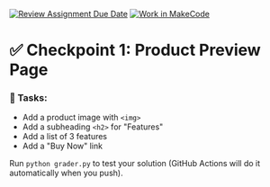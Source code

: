 [![Review Assignment Due Date](https://classroom.github.com/assets/deadline-readme-button-22041afd0340ce965d47ae6ef1cefeee28c7c493a6346c4f15d667ab976d596c.svg)](https://classroom.github.com/a/HSSejYPe)
[![Work in MakeCode](https://classroom.github.com/assets/work-in-make-code-8824cc13a1a3f34ffcd245c82f0ae96fdae6b7d554b6539aec3a03a70825519c.svg)](https://classroom.github.com/online_ide?assignment_repo_id=19664888&assignment_repo_type=AssignmentRepo)
# ✅ Checkpoint 1: Product Preview Page

### 🎯 Tasks:
- Add a product image with `<img>`
- Add a subheading `<h2>` for "Features"
- Add a list of 3 features
- Add a "Buy Now" link

Run `python grader.py` to test your solution (GitHub Actions will do it automatically when you push).
